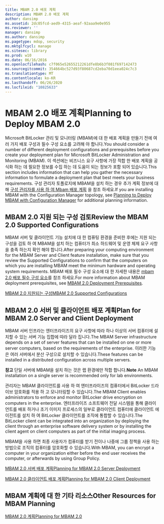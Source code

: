 ```yaml
---
title: MBAM 2.0 배포 계획
description: MBAM 2.0 배포 계획
author: dansimp
ms.assetid: 2dc05fcd-aed9-4315-aeaf-92aaa9e0e955
ms.reviewer: ''
manager: dansimp
ms.author: dansimp
ms.pagetype: mdop, security
ms.mktglfcycl: manage
ms.sitesec: library
ms.prod: w10
ms.date: 06/16/2016
ms.openlocfilehash: c7f065e52655212261dfe8b6b3f081f697142473
ms.sourcegitcommit: 354664bc527d93f80687cd2eba70d1eea024c7c3
ms.translationtype: MT
ms.contentlocale: ko-KR
ms.lasthandoff: 06/26/2020
ms.locfileid: "10825633"
---
```

# <span data-ttu-id="1ebd0-103">MBAM 2.0 배포 계획</span><span class="sxs-lookup"><span data-stu-id="1ebd0-103">Planning to Deploy MBAM 2.0</span></span>


<span data-ttu-id="1ebd0-104">Microsoft BitLocker 관리 및 모니터링 (MBAM)에 대 한 배포 계획을 만들기 전에 여러 가지 배포 구성과 필수 구성 요소를 고려해 야 합니다.</span><span class="sxs-lookup"><span data-stu-id="1ebd0-104">You should consider a number of different deployment configurations and prerequisites before you create your deployment plan for Microsoft BitLocker Administration and Monitoring (MBAM).</span></span> <span data-ttu-id="1ebd0-105">이 섹션에는 비즈니스 요구 사항에 가장 적합 한 배포 계획을 공식화 하는 데 필요한 정보를 수집 하는 데 도움이 되는 정보가 포함 되어 있습니다.</span><span class="sxs-lookup"><span data-stu-id="1ebd0-105">This section includes information that can help you gather the necessary information to formulate a deployment plan that best meets your business requirements.</span></span> <span data-ttu-id="1ebd0-106">구성 관리자 토폴로지에 MBAM을 설치 하는 경우 추가 계획 정보에 대해 [구성 관리자를 사용 하 여 Mbam 배포 계획](planning-to-deploy-mbam-with-configuration-manager-2.md) 을 참조 하세요.</span><span class="sxs-lookup"><span data-stu-id="1ebd0-106">If you are installing MBAM with the Configuration Manager topology, see [Planning to Deploy MBAM with Configuration Manager](planning-to-deploy-mbam-with-configuration-manager-2.md) for additional planning information.</span></span>

## <span data-ttu-id="1ebd0-107">MBAM 2.0 지원 되는 구성 검토</span><span class="sxs-lookup"><span data-stu-id="1ebd0-107">Review the MBAM 2.0 Supported Configurations</span></span>


<span data-ttu-id="1ebd0-108">MBAM 서버 및 클라이언트 기능 설치에 대 한 컴퓨팅 환경을 준비한 후에는 지원 되는 구성을 검토 하 여 MBAM을 설치 하는 컴퓨터가 최소 하드웨어 및 운영 체제 요구 사항을 충족 하는지 확인 해야 합니다.</span><span class="sxs-lookup"><span data-stu-id="1ebd0-108">After preparing your computing environment for the MBAM Server and Client feature installation, make sure that you review the Supported Configurations to confirm that the computers on which you are installing MBAM meet the minimum hardware and operating system requirements.</span></span> <span data-ttu-id="1ebd0-109">MBAM 배포 필수 구성 요소에 대 한 자세한 내용은 [mbam 2.0 배포 필수 구성 요소](mbam-20-deployment-prerequisites-mbam-2.md)를 참조 하세요.</span><span class="sxs-lookup"><span data-stu-id="1ebd0-109">For more information about MBAM deployment prerequisites, see [MBAM 2.0 Deployment Prerequisites](mbam-20-deployment-prerequisites-mbam-2.md).</span></span>

[<span data-ttu-id="1ebd0-110">MBAM 2.0 지원되는 구성</span><span class="sxs-lookup"><span data-stu-id="1ebd0-110">MBAM 2.0 Supported Configurations</span></span>](mbam-20-supported-configurations-mbam-2.md)

## <span data-ttu-id="1ebd0-111">MBAM 2.0 서버 및 클라이언트 배포 계획</span><span class="sxs-lookup"><span data-stu-id="1ebd0-111">Plan for MBAM 2.0 Server and Client Deployment</span></span>


<span data-ttu-id="1ebd0-112">MBAM 서버 인프라는 엔터프라이즈의 요구 사항에 따라 하나 이상의 서버 컴퓨터에 설치할 수 있는 서버 기능 집합에 따라 달라 집니다.</span><span class="sxs-lookup"><span data-stu-id="1ebd0-112">The MBAM Server infrastructure depends on a set of server features that can be installed on one or more server computers, based on the requirements of the enterprise.</span></span> <span data-ttu-id="1ebd0-113">이러한 기능은 여러 서버에서 분산 구성으로 설치할 수 있습니다.</span><span class="sxs-lookup"><span data-stu-id="1ebd0-113">These features can be installed in a distributed configuration across multiple servers.</span></span>

<span data-ttu-id="1ebd0-114">**참고**  단일 서버에 MBAM을 설치 하는 것은 랩 환경에만 적합 합니다.</span><span class="sxs-lookup"><span data-stu-id="1ebd0-114">**Note** An MBAM installation on a single server is recommended only for lab environments.</span></span>

 

<span data-ttu-id="1ebd0-115">관리자는 MBAM 클라이언트를 사용 하 여 엔터프라이즈의 컴퓨터에서 BitLocker 드라이브 암호화를 적용 하 고 모니터링할 수 있습니다.</span><span class="sxs-lookup"><span data-stu-id="1ebd0-115">The MBAM Client enables administrators to enforce and monitor BitLocker drive encryption on computers in the enterprise.</span></span> <span data-ttu-id="1ebd0-116">엔터프라이즈 소프트웨어 전달 시스템을 통해 클라이언트를 배포 하거나 초기 이미지 프로세스의 일부로 클라이언트 컴퓨터에 클라이언트 에이전트를 설치 하 여 BitLocker 클라이언트를 조직에 통합할 수 있습니다.</span><span class="sxs-lookup"><span data-stu-id="1ebd0-116">The BitLocker client can be integrated into an organization by deploying the client through an enterprise software delivery system or by installing the client agent on client computers as part of the initial imaging process.</span></span>

<span data-ttu-id="1ebd0-117">MBAM을 사용 하면 최종 사용자가 컴퓨터를 받기 전이나 나중에 그룹 정책을 사용 하는 방법으로 조직의 컴퓨터를 암호화할 수 있습니다.</span><span class="sxs-lookup"><span data-stu-id="1ebd0-117">With MBAM, you can encrypt a computer in your organization either before the end user receives the computer, or afterwards by using Group Policy.</span></span>

[<span data-ttu-id="1ebd0-118">MBAM 2.0 서버 배포 계획</span><span class="sxs-lookup"><span data-stu-id="1ebd0-118">Planning for MBAM 2.0 Server Deployment</span></span>](planning-for-mbam-20-server-deployment-mbam-2.md)

[<span data-ttu-id="1ebd0-119">MBAM 2.0 클라이언트 배포 계획</span><span class="sxs-lookup"><span data-stu-id="1ebd0-119">Planning for MBAM 2.0 Client Deployment</span></span>](planning-for-mbam-20-client-deployment-mbam-2.md)

## <a href="" id="other-resources-for-mbam-planning-"></a><span data-ttu-id="1ebd0-120">MBAM 계획에 대 한 기타 리소스</span><span class="sxs-lookup"><span data-stu-id="1ebd0-120">Other Resources for MBAM Planning</span></span>


[<span data-ttu-id="1ebd0-121">MBAM 2.0 계획</span><span class="sxs-lookup"><span data-stu-id="1ebd0-121">Planning for MBAM 2.0</span></span>](planning-for-mbam-20-mbam-2.md)

 

 





